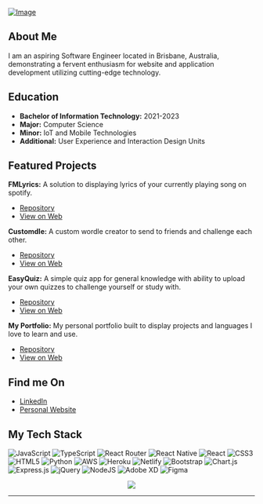 [![Image](https://i.imgur.com/3j8ofLl.png)](https://liamgrant.com)

<h2>About Me</h2>

<p>I am an aspiring Software Engineer located in Brisbane, Australia, demonstrating a fervent enthusiasm for website and application development utilizing cutting-edge technology.</p>

<h2>Education</h2>

<ul>
	<li><strong>Bachelor of Information Technology:</strong> 2021-2023</li>
  <li><strong>Major:</strong> Computer Science</li>
  <li><strong>Minor:</strong> IoT and Mobile Technologies</li>
  <li><strong>Additional:</strong> User Experience and Interaction Design Units</li>
</ul>

<h2>Featured Projects</h2>


  <p><strong>FMLyrics:</strong> A solution to displaying lyrics of your currently playing song on spotify.</p>
  
   - [Repository](https://github.com/8liam/FMLyrics-v3)
   - [View on Web](https://fmlyrics.vercel.app)

<p><strong>Customdle:</strong> A custom wordle creator to send to friends and challenge each other.</p>
  
   - [Repository](https://github.com/8liam/custom-wordle)
   - [View on Web](https://customdle.vercel.app)

<p><strong>EasyQuiz:</strong> A simple quiz app for general knowledge with ability to upload your own quizzes to challenge yourself or study with.</p>

 - [Repository](https://github.com/8liam/quiz)
 - [View on Web](https://quiz-8liam.vercel.app)

<p><strong>My Portfolio:</strong> My personal portfolio built to display projects and languages I love to learn and use.</p>

 - [Repository](https://github.com/8liam/portfolio)
 - [View on Web](https://liamgrant.com)


<h2>Find me On</h2>

- [LinkedIn](https://www.linkedin.com/in/liamgrant1903/)
- [Personal Website](https://www.liamgrant.com/)

<h2>My Tech Stack</h2>

![JavaScript](https://img.shields.io/badge/javascript-%23323330.svg?style=for-the-badge&logo=javascript&logoColor=%23F7DF1E) ![TypeScript](https://img.shields.io/badge/typescript-%23007ACC.svg?style=for-the-badge&logo=typescript&logoColor=white) ![React Router](https://img.shields.io/badge/React_Router-CA4245?style=for-the-badge&logo=react-router&logoColor=white) ![React Native](https://img.shields.io/badge/react_native-%2320232a.svg?style=for-the-badge&logo=react&logoColor=%2361DAFB) ![React](https://img.shields.io/badge/react-%2320232a.svg?style=for-the-badge&logo=react&logoColor=%2361DAFB) ![CSS3](https://img.shields.io/badge/css3-%231572B6.svg?style=for-the-badge&logo=css3&logoColor=white)  ![HTML5](https://img.shields.io/badge/html5-%23E34F26.svg?style=for-the-badge&logo=html5&logoColor=white) ![Python](https://img.shields.io/badge/python-3670A0?style=for-the-badge&logo=python&logoColor=ffdd54) ![AWS](https://img.shields.io/badge/AWS-%23FF9900.svg?style=for-the-badge&logo=amazon-aws&logoColor=white) ![Heroku](https://img.shields.io/badge/heroku-%23430098.svg?style=for-the-badge&logo=heroku&logoColor=white) ![Netlify](https://img.shields.io/badge/netlify-%23000000.svg?style=for-the-badge&logo=netlify&logoColor=#00C7B7) ![Bootstrap](https://img.shields.io/badge/bootstrap-%23563D7C.svg?style=for-the-badge&logo=bootstrap&logoColor=white) ![Chart.js](https://img.shields.io/badge/chart.js-F5788D.svg?style=for-the-badge&logo=chart.js&logoColor=white) ![Express.js](https://img.shields.io/badge/express.js-%23404d59.svg?style=for-the-badge&logo=express&logoColor=%2361DAFB) ![jQuery](https://img.shields.io/badge/jquery-%230769AD.svg?style=for-the-badge&logo=jquery&logoColor=white) ![NodeJS](https://img.shields.io/badge/node.js-6DA55F?style=for-the-badge&logo=node.js&logoColor=white)  ![Adobe XD](https://img.shields.io/badge/Adobe%20XD-470137?style=for-the-badge&logo=Adobe%20XD&logoColor=#FF61F6) 	![Figma](https://img.shields.io/badge/figma-%23F24E1E.svg?style=for-the-badge&logo=figma&logoColor=white)

<div align="center">
  
![](http://github-profile-summary-cards.vercel.app/api/cards/profile-details?username=8liam&theme=tokyonight)

</div>

---
